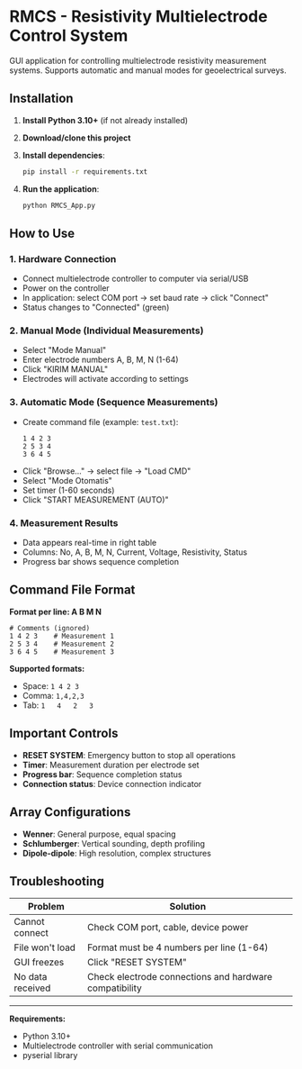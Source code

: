 # RMCS - Resistivity Multielectrode Control System

GUI application for controlling multielectrode resistivity measurement systems. Supports automatic and manual modes for geoelectrical surveys.

## Installation

1. **Install Python 3.10+** (if not already installed)

2. **Download/clone this project**

3. **Install dependencies**:
   ```bash
   pip install -r requirements.txt
   ```

4. **Run the application**:
   ```bash
   python RMCS_App.py
   ```

## How to Use

### 1. Hardware Connection
- Connect multielectrode controller to computer via serial/USB
- Power on the controller
- In application: select COM port → set baud rate → click "Connect"
- Status changes to "Connected" (green)

### 2. Manual Mode (Individual Measurements)
- Select "Mode Manual"
- Enter electrode numbers A, B, M, N (1-64)
- Click "KIRIM MANUAL"
- Electrodes will activate according to settings

### 3. Automatic Mode (Sequence Measurements)
- Create command file (example: `test.txt`):
  ```
  1 4 2 3
  2 5 3 4
  3 6 4 5
  ```
- Click "Browse..." → select file → "Load CMD"
- Select "Mode Otomatis"
- Set timer (1-60 seconds)
- Click "START MEASUREMENT (AUTO)"

### 4. Measurement Results
- Data appears real-time in right table
- Columns: No, A, B, M, N, Current, Voltage, Resistivity, Status
- Progress bar shows sequence completion

## Command File Format

**Format per line: A B M N**
```
# Comments (ignored)
1 4 2 3    # Measurement 1
2 5 3 4    # Measurement 2
3 6 4 5    # Measurement 3
```

**Supported formats:**
- Space: `1 4 2 3`
- Comma: `1,4,2,3`
- Tab: `1	4	2	3`

## Important Controls

- **RESET SYSTEM**: Emergency button to stop all operations
- **Timer**: Measurement duration per electrode set
- **Progress bar**: Sequence completion status
- **Connection status**: Device connection indicator

## Array Configurations

- **Wenner**: General purpose, equal spacing
- **Schlumberger**: Vertical sounding, depth profiling  
- **Dipole-dipole**: High resolution, complex structures

## Troubleshooting

| Problem | Solution |
|---------|----------|
| Cannot connect | Check COM port, cable, device power |
| File won't load | Format must be 4 numbers per line (1-64) |
| GUI freezes | Click "RESET SYSTEM" |
| No data received | Check electrode connections and hardware compatibility |

---

**Requirements:**
- Python 3.10+
- Multielectrode controller with serial communication
- pyserial library 